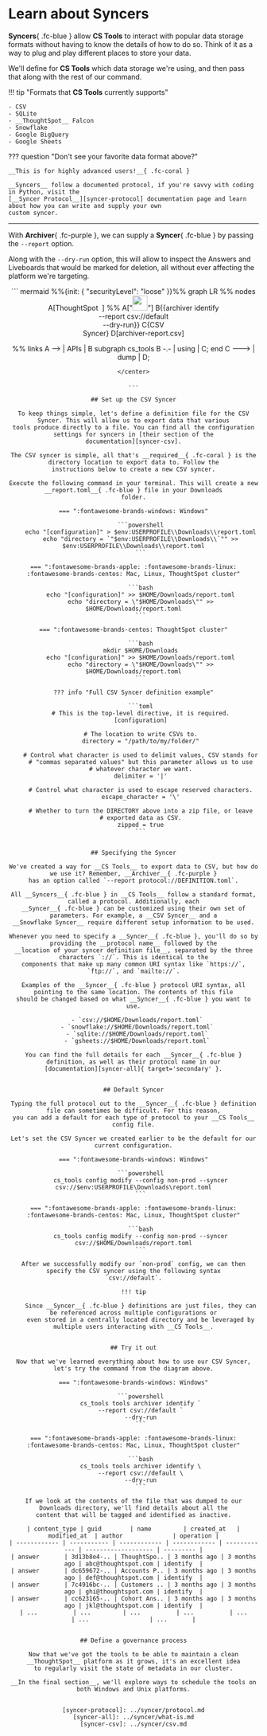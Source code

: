 <style>
  /* Hide the "Edit on Github" button */
  .md-content__button { display: none; }

  /* Make better use of whitespace for supported syncers */
  .admonition.tip > ul { columns: 3; }
</style>

# Learn about Syncers

__Syncers__{ .fc-blue } allow __CS Tools__ to interact with popular data storage formats without having to know the
details of how to do so. Think of it as a way to plug and play different places to store your data.

We'll define for __CS Tools__ which data storage we're using, and then pass that along with the rest of our command.

!!! tip "Formats that __CS Tools__ currently supports"

    - CSV
    - SQLite
    - __ThoughtSpot__ Falcon
    - Snowflake
    - Google BigQuery
    - Google Sheets

??? question "Don't see your favorite data format above?"

    __This is for highly advanced users!__{ .fc-coral }

    __Syncers__ follow a documented protocol, if you're savvy with coding in Python, visit the
    [__Syncer Protocol__][syncer-protocol] documentation page and learn about how you can write and supply your own
    custom syncer.

---

With __Archiver__{ .fc-purple }, we can supply a __Syncer__{ .fc-blue } by passing the `--report` option.

Along with the `--dry-run` option, this will allow to inspect the Answers and Liveboards that would be marked for
deletion, all without ever affecting the platform we're targeting.

<center>
``` mermaid
  %%{init: { "securityLevel": "loose" }}%%
graph LR
  %% nodes
  A[ThoughtSpot &#8203 ]
  %% A["<img src='https://imageio.forbes.com/specials-images/imageserve/5d7912fb0762110008c1ec70/0x0.jpg'; width='30' />"]
  B{{archiver identify<br/>--report csv://default<br/>--dry-run}}
  C{CSV<br/>Syncer}
  D[archiver-report.csv]

  %% links
  A --> | APIs | B
  subgraph cs_tools
  B -.- | using | C;
  end
  C ---> | dump | D;
```
</center>

---

## Set up the CSV Syncer

To keep things simple, let's define a definition file for the CSV Syncer. This will allow us to export data that various
tools produce directly to a file. You can find all the configuration settings for syncers in [their section of the
documentation][syncer-csv].

The CSV syncer is simple, all that's __required__{ .fc-coral } is the directory location to export data to. Follow the
instructions below to create a new CSV syncer.

Execute the following command in your terminal. This will create a new __report.toml__{ .fc-blue } file in your Downloads
folder.

=== ":fontawesome-brands-windows: Windows"

    ```powershell
    echo "[configuration]" > $env:USERPROFILE\\Downloads\\report.toml
    echo "directory = `"$env:USERPROFILE\\Downloads\\`"" >> $env:USERPROFILE\\Downloads\\report.toml
    ```

=== ":fontawesome-brands-apple: :fontawesome-brands-linux: :fontawesome-brands-centos: Mac, Linux, ThoughtSpot cluster"

    ```bash
    echo "[configuration]" >> $HOME/Downloads/report.toml
    echo "directory = \"$HOME/Downloads\"" >> $HOME/Downloads/report.toml
    ```

=== ":fontawesome-brands-centos: ThoughtSpot cluster"

    ```bash
    mkdir $HOME/Downloads
    echo "[configuration]" >> $HOME/Downloads/report.toml
    echo "directory = \"$HOME/Downloads\"" >> $HOME/Downloads/report.toml
    ```

??? info "Full CSV Syncer definition example"

    ```toml
    # This is the top-level directive, it is required.
    [configuration]

    # The location to write CSVs to.
    directory = "/path/to/my/folder/"
    
    # Control what character is used to delimit values, CSV stands for
    # "commas separated values" but this parameter allows us to use
    # whatever character we want.
    delimiter = '|'
    
    # Control what character is used to escape reserved characters.
    escape_character = '\'
    
    # Whether to turn the DIRECTORY above into a zip file, or leave
    # exported data as CSV.
    zipped = true
    ```


## Specifying the Syncer

We've created a way for __CS Tools__ to export data to CSV, but how do we use it? Remember, __Archiver__{ .fc-purple }
has an option called `--report protocol://DEFINITION.toml`.

All __Syncers__{ .fc-blue } in __CS Tools__ follow a standard format, called a protocol. Additionally, each
__Syncer__{ .fc-blue } can be customized using their own set of parameters. For example, a __CSV Syncer__ and a
__Snowflake Syncer__ require different setup information to be used.

Whenever you need to specify a __Syncer__{ .fc-blue }, you'll do so by providing the __protocol name__ followed by the
__location of your syncer definition file__, separated by the three characters `://`. This is identical to the
components that make up many common URI syntax like `https://`, `ftp://`, and `mailto://`.

Examples of the __Syncer__{ .fc-blue } protocol URI syntax, all pointing to the same location. The contents of this file
should be changed based on what __Syncer__{ .fc-blue } you want to use.

  - `csv://$HOME/Downloads/report.toml`
  - `snowflake://$HOME/Downloads/report.toml`
  - `sqlite://$HOME/Downloads/report.toml`
  - `gsheets://$HOME/Downloads/report.toml`

You can find the full details for each __Syncer__{ .fc-blue } definition, as well as their protocol name in our
[documentation][syncer-all]{ target='secondary' }.


## Default Syncer

Typing the full protocol out to the __Syncer__{ .fc-blue } definition file can sometimes be difficult. For this reason,
you can add a default for each type of protocol to your __CS Tools__ config file.

Let's set the CSV Syncer we created earlier to be the default for our current configuration.

=== ":fontawesome-brands-windows: Windows"

    ```powershell
    cs_tools config modify --config non-prod --syncer csv://$env:USERPROFILE\Downloads\report.toml
    ```

=== ":fontawesome-brands-apple: :fontawesome-brands-linux: :fontawesome-brands-centos: Mac, Linux, ThoughtSpot cluster"

    ```bash
    cs_tools config modify --config non-prod --syncer csv://$HOME/Downloads/report.toml
    ```

After we successfully modify our `non-prod` config, we can then specify the CSV syncer using the following syntax
`csv://default`.

!!! tip

    Since __Syncer__{ .fc-blue } definitions are just files, they can be referenced across multiple configurations or
    even stored in a centrally located directory and be leveraged by multiple users interacting with __CS Tools__.


## Try it out

Now that we've learned everything about how to use our CSV Syncer, let's try the command from the diagram above.

=== ":fontawesome-brands-windows: Windows"

    ```powershell
    cs_tools tools archiver identify `
    --report csv://default `
    --dry-run
    ```

=== ":fontawesome-brands-apple: :fontawesome-brands-linux: :fontawesome-brands-centos: Mac, Linux, ThoughtSpot cluster"

    ```bash
    cs_tools tools archiver identify \
    --report csv://default \
    --dry-run
    ```

If we look at the contents of the file that was dumped to our Downloads directory, we'll find details about all the
content that will be tagged and identified as inactive.

| content_type | guid        | name         | created_at   | modified_at  | author              | operation |
| ------------ | ----------- | ------------ | ------------ | ------------ | ------------------- | --------- |
| answer       | 3d13b8e4-.. | ThoughtSpo.. | 3 months ago | 3 months ago | abc@thoughtspot.com | identify  |
| answer       | dc659672-.. | Accounts P.. | 3 months ago | 3 months ago | def@thoughtspot.com | identify  |
| answer       | 7c4916bc-.. | Customers .. | 3 months ago | 3 months ago | ghi@thoughtspot.com | identify  |
| answer       | cc623165-.. | Cohort Ans.. | 3 months ago | 3 months ago | jkl@thoughtspot.com | identify  |
| ...          | ...         | ...          | ...          | ...          | ...                 | ...       |


## Define a governance process

Now that we've got the tools to be able to maintain a clean __ThoughtSpot__ platform as it grows, it's an excellent idea
to regularly visit the state of metadata in our cluster.

__In the final section__, we'll explore ways to schedule the tools on both Windows and Unix platforms.


[syncer-protocol]: ../syncer/protocol.md
[syncer-all]: ../syncer/what-is.md
[syncer-csv]: ../syncer/csv.md

